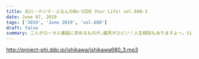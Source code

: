 ```yaml
---
title: 石川・ホンマ・ぶるんのBe-SIDE Your Life! vol.680-3
date: June 07, 2019
tags: ['2019', 'June 2019', 'vol.680']
draft: false
summary: 二人がローカル番組に求めるものが…偏見がひどい！人生相談もありますよー。Siriと戦う石川さん。MIURA
---
```


http://project-phi.ddo.jp/ishikawa/ishikawa680_3.mp3
